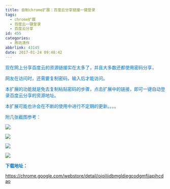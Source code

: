 ```yaml
---
title: 自制chrome扩展：百度云分享链接一键登录
tags:
  - chrome扩展
  - 百度云一键登录
  - 百度云分享
id: 455
categories:
  - 燕坊清作
abbrlink: 43145
date: 2017-01-24 09:48:42
---
```


<span style="color: rgb(0, 112, 192);">现在网上分享百度云的资源链接实在太多了，并且大多数还都使用密码分享，</span>

<span style="color: rgb(0, 112, 192);">网友在访问时，还需要复制密码，输入后才能访问。</span>

<span style="color: rgb(0, 112, 192);">本扩展的功能就是免去复制粘贴密码的步骤，点击扩展中的链接，即可一键自动登录百度云分享的资源地址。</span>

<span style="color: rgb(0, 112, 192);">本扩展可能也许会在不断的使用中进行不定期的更新。。。。</span>

<span style="color:#0070c0">附几张截图参考：</span>

<span style="color:#0070c0">![](https://lh3.googleusercontent.com/kG3Us1xpA5dfoX3vAwxeekFYjUCg11V1KjcEj74dKxDYsPSRCu4gFnRgmZ81aPjMqUQkqnTinw=s640-h400-e365-rw)</span>

<span style="color:#0070c0">![](https://lh3.googleusercontent.com/_9JQwpqdmYupZh9PmBGM9VKNraDuKWS1QbFoUWSEkjkJ0pmYFNXFWR4c9SPPn50JkQzucVHI=s640-h400-e365-rw)</span>

<span style="color:#0070c0">![](https://lh3.googleusercontent.com/0gMRIJcteDelj9p-_onQrKQWpP1YPOfKOAoHhJpMKmXqSmtGzgX0SLazfGPBOP6wecT7ZbO_=s640-h400-e365-rw)</span>

<span style="color:#0070c0">![](https://lh3.googleusercontent.com/QdQbQhYYwkGDkJbMwkEF5Vm0koFkW1ZuMPsr709i9A8DNd40zQC4m4FGHsL04KXhsLiK_w_OFA=s640-h400-e365-rw)</span>

**<span style="color: rgb(0, 112, 192);">下载地址：</span>**

https://chrome.google.com/webstore/detail/ojoiliidbmgldiegcodgmfjjapihcdao
